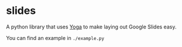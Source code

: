 
# slides

A python library that uses [Yoga](https://github.com/facebook/yoga) to make
laying out Google Slides easy.

You can find an example in `./example.py`